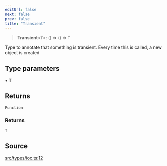 ```yaml
---
editUrl: false
next: false
prev: false
title: "Transient"
---
```


> **Transient**\<`T`\>: () => () => `T`

Type to annotate that something is transient. 
Every time this is called, a new object is created

## Type parameters

• **T**

## Returns

`Function`

### Returns

`T`

## Source

[src/types/ioc.ts:12](https://github.com/sern-handler/handler/blob/04c4625bfa2f746935f4a8cee62b77cdffd86684/src/types/ioc.ts#L12)
